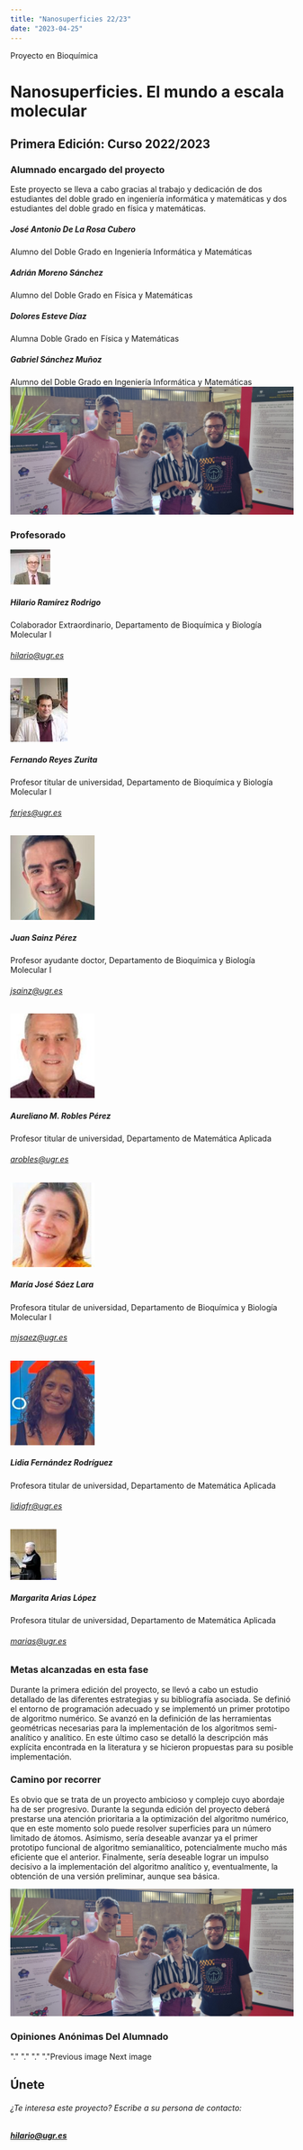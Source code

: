 ```yaml
---
title: "Nanosuperficies 22/23"
date: "2023-04-25"
---
```


Proyecto en Bioquímica

# Nanosuperficies. El mundo a escala molecular

## Primera Edición: Curso 2022/2023

### Alumnado encargado del proyecto

Este proyecto se lleva a cabo gracias al trabajo y dedicación de dos estudiantes del doble grado en ingeniería informática y matemáticas y dos estudiantes del doble grado en física y matemáticas.

##### José Antonio De La Rosa Cubero

Alumno del Doble Grado en Ingeniería Informática y Matemáticas

##### Adrián Moreno Sánchez

Alumno del Doble Grado en Física y Matemáticas

##### Dolores Esteve Díaz

Alumna Doble Grado en Física y Matemáticas

##### Gabriel Sánchez Muñoz

Alumno del Doble Grado en Ingeniería Informática y Matemáticas ![](images/1683704568926-scaled.jpg)

### Profesorado

![](images/hilario-e1683565939638.jpeg)

##### Hilario Ramírez Rodrigo

Colaborador Extraordinario, Departamento de Bioquímica y Biología Molecular I

###### [hilario@ugr.es](mailto:hilario@ugr.es)

![](images/FernadoReyes.jpeg)

##### Fernando Reyes Zurita

Profesor titular de universidad, Departamento de Bioquímica y Biología Molecular I

###### [ferjes@ugr.es](mailto:ferjes@ugr.es)

![](images/JuanSainz-150x150.jpg)

##### Juan Sainz Pérez

Profesor ayudante doctor, Departamento de Bioquímica y Biología Molecular I

###### [jsainz@ugr.es](mailto:jsainz@ugr.es)

![](images/aureliano-150x150.jpeg)

##### Aureliano M. Robles Pérez

Profesor titular de universidad, Departamento de Matemática Aplicada

###### [arobles@ugr.es](mailto:arobles@ugr.es)

![](images/MJSaez-150x150.jpeg)

##### María José Sáez Lara

Profesora titular de universidad, Departamento de Bioquímica y Biología Molecular I

###### [mjsaez@ugr.es](mailto:mjsaez@ugr.es)

![](images/FotoD2PO-1-150x150.jpeg)

##### Lidia Fernández Rodríguez

Profesora titular de universidad, Departamento de Matemática Aplicada

###### [lidiafr@ugr.es](mailto:lidiafr@ugr.es)

![](images/margarita2.jpeg)

##### Margarita Arias López

Profesora titular de universidad, Departamento de Matemática Aplicada

###### [marias@ugr.es](mailto:marias@ugr.es)

### Metas alcanzadas en esta fase

Durante la primera edición del proyecto, se llevó a cabo un estudio detallado de las diferentes estrategias y su bibliografía asociada. Se definió el entorno de programación adecuado y se implementó un primer prototipo de algoritmo numérico. Se avanzó en la definición de las herramientas geométricas necesarias para la implementación de los algoritmos semi-analítico y analítico. En este último caso se detalló la descripción más explícita encontrada en la literatura y se hicieron propuestas para su posible implementación. 

### Camino por recorrer

Es obvio que se trata de un proyecto ambicioso y complejo cuyo abordaje ha de ser progresivo. Durante la segunda edición del proyecto deberá prestarse una atención prioritaria a la optimización del algoritmo numérico, que en este momento solo puede resolver superficies para un número limitado de átomos. Asimismo, sería deseable avanzar ya el primer prototipo funcional de algoritmo semianalítico, potencialmente mucho más eficiente que el anterior. Finalmente, sería deseable lograr un impulso decisivo a la implementación del algoritmo analítico y, eventualmente, la obtención de una versión preliminar, aunque sea básica.

[![](images/1683704568926-scaled.jpg)](http://interciencias.ugr.es/wp-content/uploads/2023/05/1683704568926-scaled.jpg)

### Opiniones Anónimas Del Alumnado​

"." "." "." "."Previous image Next image

## Únete

###### ¿Te interesa este proyecto? Escribe a su persona de contacto:

##### [hilario@ugr.es](mailto:hilario@ugr.es)
